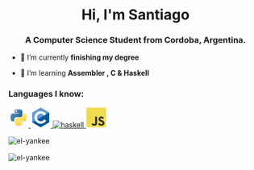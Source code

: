 <h1 align="center">Hi, I'm Santiago</h1>
<h3 align="center">A Computer Science Student from Cordoba, Argentina.</h3>

- 🔭 I’m currently **finishing my degree**

- 🌱 I’m learning **Assembler , C & Haskell**


<h3 align="left">Languages I know:</h3>
<p align="left"> 
  
<a href="https://www.python.org/" target="_blank" rel="noreferrer"> <img src="https://raw.githubusercontent.com/devicons/devicon/master/icons/python/python-original.svg" alt="linux" width="40" height="40"/>
<a href="https://www.cprogramming.com/" target="_blank" rel="noreferrer"> <img src="https://raw.githubusercontent.com/devicons/devicon/master/icons/c/c-original.svg" alt="c" width="40" height="40"/> </a> 
<a href="https://www.haskell.org/" target="_blank" rel="noreferrer"> <img src="https://upload.wikimedia.org/wikipedia/commons/1/1c/Haskell-Logo.svg" alt="haskell" width="40" height="40"/> </a> 
<a href="https://developer.mozilla.org/en-US/docs/Web/JavaScript" target="_blank" rel="noreferrer"> <img src="https://raw.githubusercontent.com/devicons/devicon/master/icons/javascript/javascript-original.svg" alt="javascript" width="40" height="40"/> </a> 
</p>
<p><img align="center" src="https://github-readme-stats.vercel.app/api/top-langs?username=el-yankee&show_icons=true&locale=en&layout=full&theme=midnight-purple&langs_count=10" alt="el-yankee" /></p>
<p><img align="center" src="https://github-readme-stats.vercel.app/api?username=el-yankee&show_icons=true&locale=en&theme=midnight-purple" alt="el-yankee" /></p>


